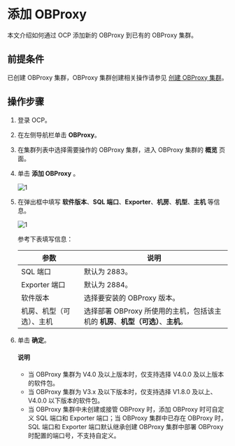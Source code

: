 # 添加 OBProxy

本文介绍如何通过 OCP 添加新的 OBProxy 到已有的 OBProxy 集群。

## 前提条件

已创建 OBProxy 集群，OBProxy 集群创建相关操作请参见 [创建 OBProxy 集群](../200.manage-obproxy-clusters/100.create-an-obproxy-cluster.md)。

## 操作步骤

1. 登录 OCP。

2. 在左侧导航栏单击 **OBProxy**。

3. 在集群列表中选择需要操作的 OBProxy 集群，进入 OBProxy 集群的 **概览** 页面。

4. 单击 **添加 OBProxy** 。

   ![1](https://obbusiness-private.oss-cn-shanghai.aliyuncs.com/doc/img/observer-enterprise/V4.1.0/user-guide/odp-management/add-an-odp.png)

5. 在弹出框中填写 **软件版本**、**SQL 端口**、**Exporter**、**机房**、**机型**、**主机** 等信息。

   ![1](https://obbusiness-private.oss-cn-shanghai.aliyuncs.com/doc/img/observer-enterprise/V4.1.0/user-guide/odp-management/add-an-odp2.png)

   参考下表填写信息：

   |      参数       |                         说明                         |
   |---------------|----------------------------------------------------|
   | SQL 端口        | 默认为 2883。                                          |
   | Exporter 端口   | 默认为 2884。                                          |
   | 软件版本          | 选择要安装的 OBProxy 版本。                                 |
   | 机房、机型（可选）、主机 | 选择部署 OBProxy 所使用的主机，包括该主机的 **机房**、**机型（可选）**、**主机**。 |

6. 单击 **确定**。

   <main id="notice" type='explain'>
   <h4>说明</h4>
   <p><ul>
   <li>当 OBProxy 集群为 V4.0 及以上版本时，仅支持选择 V4.0.0 及以上版本的软件包。</li><li>当 OBProxy 集群为 V3.x 及以下版本时，仅支持选择 V1.8.0 及以上、V4.0.0 以下版本的软件包。</li>
   <li>当 OBProxy 集群中未创建或接管 OBProxy 时，添加 OBProxy 时可自定义 SQL 端口和 Exporter 端口；当 OBProxy 集群中已存在 OBProxy 时，SQL 端口和 Exporter 端口默认继承创建 OBProxy 集群中部署 OBProxy 时配置的端口号，不支持自定义。</li>
   </ul></p>
   </main>

